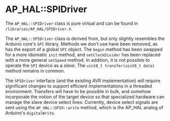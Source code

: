 # AP_HAL::SPIDriver

The `AP_HAL::SPIDriver` class is pure virtual and can be found in `/libraries/AP_HAL/SPIDriver.h`.

The `AP_HAL::SPIDriver` class is derived from, but only slightly resembles the Arduino core's `SPI` library. Methods we don't use have been removed, as has the export of a global `SPI` object. The `begin` method has been swapped for a more idiomatic `init` method, and `setClockDivider` has been replaced with a more general `setSpeed` method. In addition, it is not possible to operate the `SPI` device as a *slave*. The `uint8_t transfer(uint8_t data)` method remains in common.

The `SPIDriver` interface (and the existing AVR implementation) will require significant changes to support efficient implementations in a threaded environment. Transfers will have to be possible in bulk, and somehow incorporate the notion of the target device so that specialized hardware can manage the slave device select lines. Currently, device select signals are sent using the `AP_HAL::GPIO::write` method, which is the AP_HAL analog of Arduino's `digitalWrite`.
